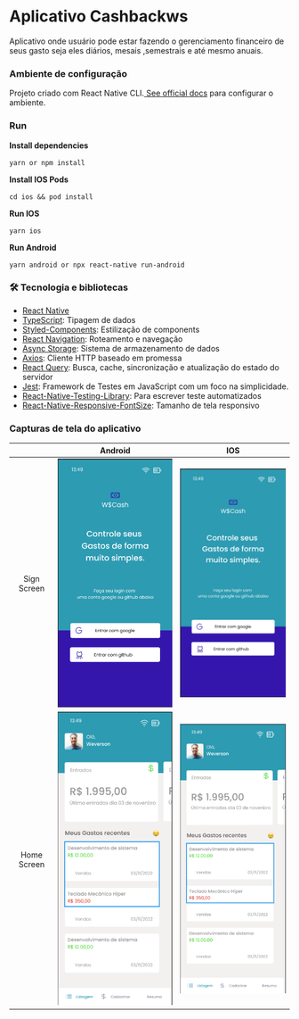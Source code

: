# Aplicativo Cashbackws

Aplicativo onde usuário pode estar fazendo o gerenciamento financeiro de seus gasto seja eles diários, mesais ,semestrais e até mesmo anuais.

### Ambiente de configuração

Projeto criado com React Native CLI.[ See official docs](https://reactnative.dev/docs/environment-setup) para configurar o ambiente.

### Run

**Install dependencies**

```
yarn or npm install
```

**Install IOS Pods**

```
cd ios && pod install
```

**Run IOS**

```
yarn ios
```

**Run Android**

```
yarn android or npx react-native run-android
```

### 🛠 Tecnologia e bibliotecas

-   [React Native](https://reactnative.dev/)
-   [TypeScript](https://www.typescriptlang.org/): Tipagem de dados
-   [Styled-Components](https://styled-components.com/): Estilização de components
-   [React Navigation](https://reactnavigation.org/): Roteamento e navegação
-   [Async Storage](https://react-native-async-storage.github.io/async-storage/): Sistema de armazenamento de dados
-   [Axios](https://github.com/axios/axios): Cliente HTTP baseado em promessa
-   [React Query](https://react-query.tanstack.com/): Busca, cache, sincronização e atualização do estado do servidor
-   [Jest](https://jestjs.io/pt-BR/): Framework de Testes em JavaScript com um foco na simplicidade.
-   [React-Native-Testing-Library](https://callstack.github.io/react-native-testing-library/docs/getting-started/): Para escrever teste automatizados
-   [React-Native-Responsive-FontSize](https://github.com/heyman333/react-native-responsive-fontSize): Tamanho de tela responsivo

### Capturas de tela do aplicativo

|             |                 Android                  |                 IOS                  |
| :---------: | :--------------------------------------: | :----------------------------------: |
| Sign Screen | ![](docs/images/android/sign-screen.png) | ![](docs/images/ios/sign-screen.png) |
| Home Screen | ![](docs/images/android/home-screen.png) | ![](docs/images/ios/home-screen.png) |
